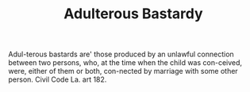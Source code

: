 ---
title: Adulterous Bastardy
letter: A
permalink: "/definitions/bld-adulterous-bastardy.html"
body: Adul-terous bastards are' those produced by an unlawful connection between two
  persons, who, at the time when the child was con-ceived, were, either of them or
  both, con-nected by marriage with some other person. Civil Code La. art 182.
published_at: '2018-07-07'
source: Black's Law Dictionary 2nd Ed (1910)
layout: post
---